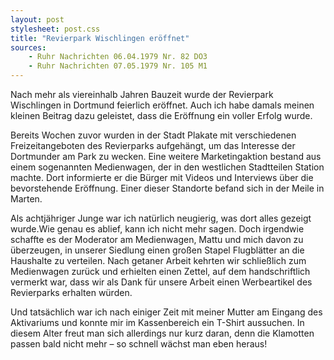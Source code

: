 ```yaml
---
layout: post
stylesheet: post.css
title: "Revierpark Wischlingen eröffnet"
sources:
    - Ruhr Nachrichten 06.04.1979 Nr. 82 DO3
    - Ruhr Nachrichten 07.05.1979 Nr. 105 M1
---
```


Nach mehr als viereinhalb Jahren Bauzeit wurde der Revierpark Wischlingen in Dortmund feierlich eröffnet. Auch ich habe damals meinen kleinen Beitrag dazu geleistet, dass die Eröffnung ein voller Erfolg wurde.

Bereits Wochen zuvor wurden in der Stadt Plakate mit verschiedenen Freizeitangeboten des Revierparks aufgehängt, um das Interesse der Dortmunder am Park zu wecken. Eine weitere Marketingaktion bestand aus einem sogenannten Medienwagen, der in den westlichen Stadtteilen Station machte. Dort informierte er die Bürger mit Videos und Interviews über die bevorstehende Eröffnung. Einer dieser Standorte befand sich in der Meile in Marten.

Als achtjähriger Junge war ich natürlich neugierig, was dort alles gezeigt wurde.Wie genau es ablief, kann ich nicht mehr sagen. Doch irgendwie schaffte es der Moderator am Medienwagen, Mattu und mich davon zu überzeugen, in unserer Siedlung einen großen Stapel Flugblätter an die Haushalte zu verteilen. Nach getaner Arbeit kehrten wir schließlich zum Medienwagen zurück und erhielten einen Zettel, auf dem handschriftlich vermerkt war, dass wir als Dank für unsere Arbeit einen Werbeartikel des Revierparks erhalten würden. 

Und tatsächlich war ich nach einiger Zeit mit meiner Mutter am Eingang des Aktivariums und konnte mir im Kassenbereich ein T-Shirt aussuchen. In diesem Alter freut man sich allerdings nur kurz daran, denn die Klamotten passen bald nicht mehr – so schnell wächst man eben heraus!